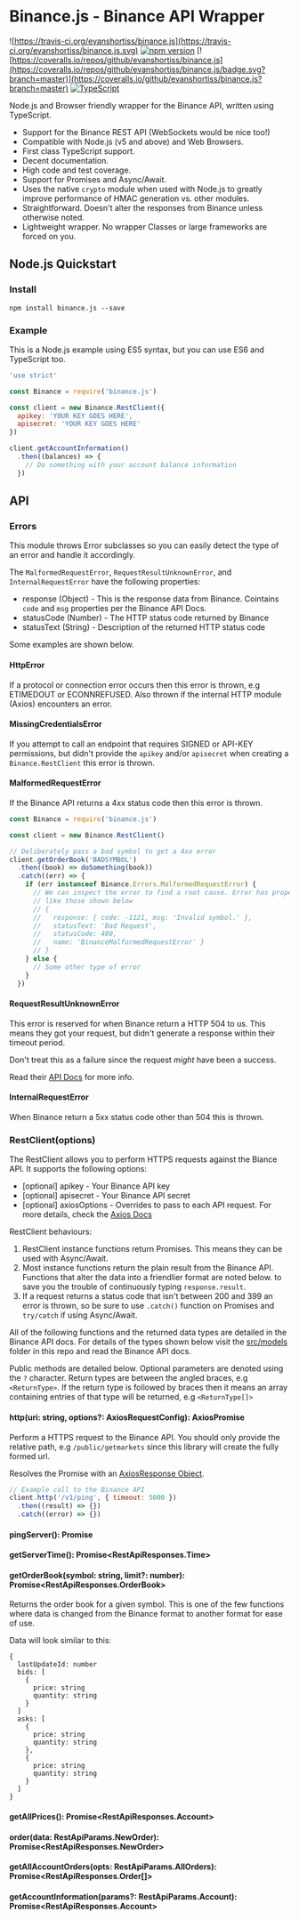 # Binance.js - Binance API Wrapper

![https://travis-ci.org/evanshortiss/binance.js](https://travis-ci.org/evanshortiss/binance.js.svg) [![npm version](https://badge.fury.io/js/%40evanshortiss%2Fbinance.js.svg)](https://badge.fury.io/js/%40evanshortiss%2Fbinance.js.svg) [![https://coveralls.io/repos/github/evanshortiss/binance.js](https://coveralls.io/repos/github/evanshortiss/binance.js/badge.svg?branch=master)](https://coveralls.io/github/evanshortiss/binance.js?branch=master)
[![TypeScript](https://badges.frapsoft.com/typescript/version/typescript-next.svg?v=101)](https://github.com/ellerbrock/typescript-badges/)

Node.js and Browser friendly wrapper for the Binance API, written using
TypeScript.

* Support for the Binance REST API (WebSockets would be nice too!)
* Compatible with Node.js (v5 and above) and Web Browsers.
* First class TypeScript support.
* Decent documentation.
* High code and test coverage.
* Support for Promises and Async/Await.
* Uses the native `crypto` module when used with Node.js to greatly improve
performance of HMAC generation vs. other modules.
* Straightforward. Doesn't alter the responses from Binance unless otherwise
noted.
* Lightweight wrapper. No wrapper Classes or large frameworks are forced on you.


## Node.js Quickstart

### Install

```
npm install binance.js --save
```

### Example

This is a Node.js example using ES5 syntax, but you can use ES6 and TypeScript
too.

```js
'use strict'

const Binance = require('binance.js')

const client = new Binance.RestClient({
  apikey: 'YOUR KEY GOES HERE',
  apisecret: 'YOUR KEY GOES HERE'
})

client.getAccountInformation()
  .then((balances) => {
    // Do something with your account balance information
  })
```

## API

### Errors
This module throws Error subclasses so you can easily detect the type of an
error and handle it accordingly.

The `MalformedRequestError`, `RequestResultUnknownError`, and
`InternalRequestError` have the following properties:

* response (Object) - This is the response data from Binance. Cointains `code`
and `msg` properties per the Binance API Docs.
* statusCode (Number) - The HTTP status code returned by Binance
* statusText (String) - Description of the returned HTTP status code

Some examples are shown below.

#### HttpError
If a protocol or connection error occurs then this error is thrown, e.g
ETIMEDOUT or ECONNREFUSED. Also thrown if the internal HTTP module (Axios)
encounters an error.

#### MissingCredentialsError
If you attempt to call an endpoint that requires SIGNED or API-KEY permissions,
but didn't provide the `apikey` and/or `apisecret` when creating a
`Binance.RestClient` this error is thrown.

#### MalformedRequestError
If the Binance API returns a 4xx status code then this error is thrown.

```js
const Binance = require('binance.js')

const client = new Binance.RestClient()

// Deliberately pass a bad symbol to get a 4xx error
client.getOrderBook('BADSYMBOL')
  .then((book) => doSomething(book))
  .catch((err) => {
    if (err instanceof Binance.Errors.MalformedRequestError) {
      // We can inspect the error to find a root cause. Error has properties
      // like those shown below
      // {
      //   response: { code: -1121, msg: 'Invalid symbol.' },
      //   statusText: 'Bad Request',
      //   statusCode: 400,
      //   name: 'BinanceMalformedRequestError' }
      // }
    } else {
      // Some other type of error
    }
  })
```

#### RequestResultUnknownError
This error is reserved for when Binance return a HTTP 504 to us. This means they
got your request, but didn't generate a response within their timeout period.

Don't treat this as a failure since the request _might_ have been a success.

Read their [API Docs](https://www.binance.com/restapipub.html) for more info.

#### InternalRequestError
When Binance return a 5xx status code other than 504 this is thrown.


### RestClient(options)
The RestClient allows you to perform HTTPS requests against the Biance API. It
supports the following options:

* [optional] apikey - Your Binance API key
* [optional] apisecret - Your Binance API secret
* [optional] axiosOptions - Overrides to pass to each API request. For more
details, check the [Axios Docs](https://github.com/axios/axios#request-config)

RestClient behaviours:

1. RestClient instance functions return Promises. This means they can be used
with Async/Await.
2. Most instance functions return the plain result from the Binance API.
Functions that alter the data into a friendlier format are noted below.
to save you the trouble of continuously typing `response.result`.
3. If a request returns a status code that isn't between 200 and 399 an error is
thrown, so be sure to use `.catch()` function on Promises and `try/catch` if
using Async/Await.

All of the following functions and the returned data types are detailed in the
Binance API docs. For details of the types shown below visit the
[src/models](https://github.com/evanshortiss/binance.js/blob/master/src/models.ts)
folder in this repo and read the Binance API docs.

Public methods are detailed below. Optional parameters are denoted using the `?`
character. Return types are between the angled braces, e.g `<ReturnType>`. If
the return type is followed by braces then it means an array containing entries
of that type will be returned, e.g `<ReturnType[]>`

#### http(uri: string, options?: AxiosRequestConfig): AxiosPromise
Perform a HTTPS request to the Binance API. You should only provide the relative
path, e.g `/public/getmarkets` since this library will create the fully formed
url.

Resolves the Promise with an
[AxiosResponse Object](https://github.com/axios/axios#response-schema).

```js
// Example call to the Binance API
client.http('/v1/ping', { timeout: 5000 })
  .then((result) => {})
  .catch((error) => {})
```

#### pingServer(): Promise<void>

#### getServerTime(): Promise<RestApiResponses.Time>

#### getOrderBook(symbol: string, limit?: number): Promise<RestApiResponses.OrderBook>
Returns the order book for a given symbol. This is one of the few functions
where data is changed from the Binance format to another format for ease of use.

Data will look similar to this:

```
{
  lastUpdateId: number
  bids: [
    {
      price: string
      quantity: string
    }
  ]
  asks: [
    {
      price: string
      quantity: string
    },
    {
      price: string
      quantity: string
    }
  ]
}
```

#### getAllPrices(): Promise<RestApiResponses.Account>

#### order(data: RestApiParams.NewOrder): Promise<RestApiResponses.NewOrder>

#### getAllAccountOrders(opts: RestApiParams.AllOrders): Promise<RestApiResponses.Order[]>

#### getAccountInformation(params?: RestApiParams.Account): Promise<RestApiResponses.Account>

